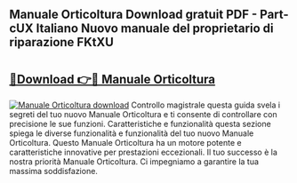 ## Manuale Orticoltura Download gratuit PDF - Part-cUX Italiano Nuovo manuale del proprietario di riparazione FKtXU

# <h2><a href="http://df9ci11.blite.top/?on=Manuale+Orticoltura">🔗Download 👉🔴 Manuale Orticoltura</a></h2>

[![Manuale Orticoltura download](https://i.imgur.com/lujVjoI.png)](http://df9ci11.blite.top/?on=Manuale+Orticoltura)
Controllo magistrale questa guida svela i segreti del tuo nuovo Manuale Orticoltura e ti consente di controllare con precisione le sue funzioni. Caratteristiche e funzionalità questa sezione spiega le diverse funzionalità e funzionalità del tuo nuovo Manuale Orticoltura. Questo Manuale Orticoltura ha un motore potente e caratteristiche innovative per prestazioni eccezionali. Il tuo successo è la nostra priorità Manuale Orticoltura. Ci impegniamo a garantire la tua massima soddisfazione.
